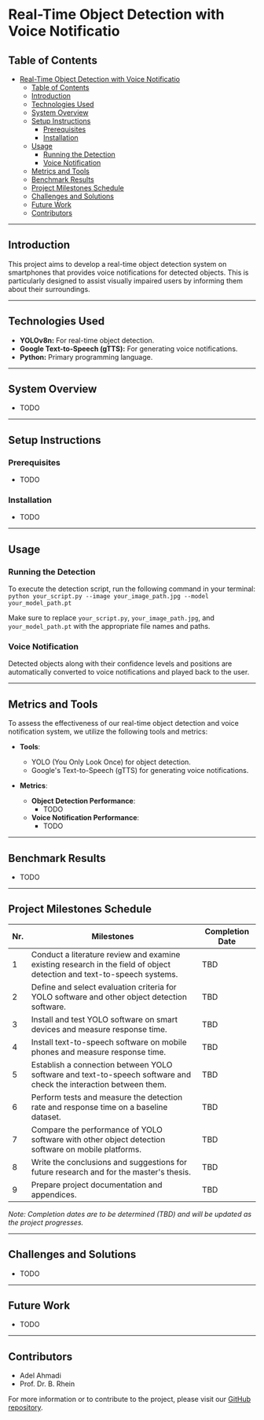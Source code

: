 # Real-Time Object Detection with Voice Notificatio

## Table of Contents
- [Real-Time Object Detection with Voice Notificatio](#real-time-object-detection-with-voice-notificatio)
  - [Table of Contents](#table-of-contents)
  - [Introduction](#introduction)
  - [Technologies Used](#technologies-used)
  - [System Overview](#system-overview)
  - [Setup Instructions](#setup-instructions)
    - [Prerequisites](#prerequisites)
    - [Installation](#installation)
  - [Usage](#usage)
    - [Running the Detection](#running-the-detection)
    - [Voice Notification](#voice-notification)
  - [Metrics and Tools](#metrics-and-tools)
  - [Benchmark Results](#benchmark-results)
  - [Project Milestones Schedule](#project-milestones-schedule)
  - [Challenges and Solutions](#challenges-and-solutions)
  - [Future Work](#future-work)
  - [Contributors](#contributors)

---

## Introduction
This project aims to develop a real-time object detection system on smartphones that provides voice notifications for detected objects. This is particularly designed to assist visually impaired users by informing them about their surroundings.

---

## Technologies Used
- **YOLOv8n:** For real-time object detection.
- **Google Text-to-Speech (gTTS):** For generating voice notifications.
- **Python:** Primary programming language.
<!-- - **Android/iOS:** Target platforms for the application. -->

---

## System Overview
- TODO
<!-- The system captures live video from the smartphone's camera, identifies objects in real-time using the YOLOv8n model, and communicates detected objects and their positions via voice notifications. -->

---

## Setup Instructions

### Prerequisites
- TODO
<!-- - Python 3.8 or higher
- Access to a smartphone camera or webcam -->

### Installation
- TODO
<!-- 1. Clone the repository: `git clone [repository URL]`
2. Install dependencies: `pip install -r requirements.txt`
3. Download and place YOLOv8n model weights in the project directory. -->

---

## Usage

### Running the Detection
To execute the detection script, run the following command in your terminal:
`python your_script.py --image your_image_path.jpg --model your_model_path.pt`

Make sure to replace `your_script.py`, `your_image_path.jpg`, and `your_model_path.pt` with the appropriate file names and paths.


### Voice Notification
Detected objects along with their confidence levels and positions are automatically converted to voice notifications and played back to the user.

---

## Metrics and Tools
To assess the effectiveness of our real-time object detection and voice notification system, we utilize the following tools and metrics:

- **Tools**:
  - YOLO (You Only Look Once) for object detection.
  - Google's Text-to-Speech (gTTS) for generating voice notifications.

- **Metrics**:
  - **Object Detection Performance**:
    - TODO
    <!-- - Detection Accuracy: Precision and recall rates.
    - Detection Speed: Time taken from image capture to object detection. -->
  - **Voice Notification Performance**:
    - TODO
    <!-- - Notification Speed: Time taken from object detection to voice notification delivery.
    - Notification Clarity: Understandability of voice notifications. -->

---

## Benchmark Results
- TODO
<!-- *Note: This section will be updated with the actual performance metrics and comparisons once the testing phase is completed.* -->

---

## Project Milestones Schedule
| Nr. | Milestones | Completion Date |
|-----|------------|-----------------|
| 1   | Conduct a literature review and examine existing research in the field of object detection and text-to-speech systems. | TBD |
| 2   | Define and select evaluation criteria for YOLO software and other object detection software. | TBD |
| 3   | Install and test YOLO software on smart devices and measure response time. | TBD |
| 4   | Install text-to-speech software on mobile phones and measure response time. | TBD |
| 5   | Establish a connection between YOLO software and text-to-speech software and check the interaction between them. | TBD |
| 6   | Perform tests and measure the detection rate and response time on a baseline dataset. | TBD |
| 7   | Compare the performance of YOLO software with other object detection software on mobile platforms. | TBD |
| 8   | Write the conclusions and suggestions for future research and for the master's thesis. | TBD |
| 9   | Prepare project documentation and appendices. | TBD |

*Note: Completion dates are to be determined (TBD) and will be updated as the project progresses.*

---

## Challenges and Solutions
- TODO
<!-- - **Real-Time Processing:** Optimization techniques were employed to enhance the speed of detection.
- **Voice Clarity:** Selected a voice modulation that is clear and easy to understand. -->

---

## Future Work
- TODO
<!-- - Integration with AR for enhanced spatial understanding.
- Adding support for more languages. -->

---

## Contributors
- Adel Ahmadi
- Prof. Dr. B. Rhein
<!-- - [Adel Ahmadi](your-profile-link)
- [Prof. Dr. B. Rhein](profile-link) -->

For more information or to contribute to the project, please visit our [GitHub repository](https://github.com/AdelAhmadi-GH/realtime_objdetect_with_voicenotify).
